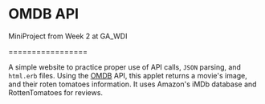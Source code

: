 OMDB API
=================

MiniProject from Week 2 at GA_WDI

=================

A simple website to practice proper use of API calls, `JSON` parsing, and `html.erb` files.  Using the [OMDB](http://www.omdbapi.com/) API, this applet returns a movie's image, and their roten tomatoes information.  It uses Amazon's iMDb database and RottenTomatoes for reviews.
